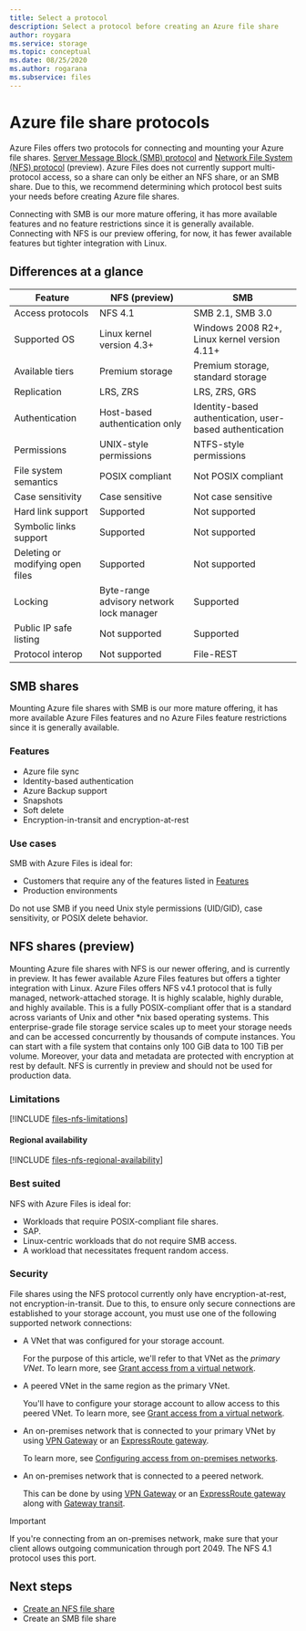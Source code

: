 ```yaml
---
title: Select a protocol
description: Select a protocol before creating an Azure file share
author: roygara
ms.service: storage
ms.topic: conceptual
ms.date: 08/25/2020
ms.author: rogarana
ms.subservice: files
---
```


# Azure file share protocols

Azure Files offers two protocols for connecting and mounting your Azure file shares. [Server Message Block (SMB) protocol](https://msdn.microsoft.com/library/windows/desktop/aa365233.aspx) and [Network File System (NFS) protocol](https://en.wikipedia.org/wiki/Network_File_System) (preview). Azure Files does not currently support multi-protocol access, so a share can only be either an NFS share, or an SMB share. Due to this, we recommend determining which protocol best suits your needs before creating Azure file shares.

Connecting with SMB is our more mature offering, it has more available features and no feature restrictions since it is generally available. Connecting with NFS is our preview offering, for now, it has fewer available features but tighter integration with Linux.

## Differences at a glance

|Feature  |NFS (preview)  |SMB  |
|---------|---------|---------|
|Access protocols     |NFS 4.1         |SMB 2.1, SMB 3.0         |
|Supported OS     |Linux kernel version 4.3+         |Windows 2008 R2+, Linux kernel version 4.11+         |
|Available tiers     |Premium storage         |Premium storage, standard storage         |
|Replication     |LRS, ZRS         |LRS, ZRS, GRS         |
|Authentication     |Host-based authentication only        |Identity-based authentication, user-based authentication         |
|Permissions     |UNIX-style permissions         |NTFS-style permissions         |
|File system semantics     |POSIX compliant         |Not POSIX compliant         |
|Case sensitivity     |Case sensitive         |Not case sensitive         |
|Hard link support     |Supported         |Not supported         |
|Symbolic links support     |Supported         |Not supported         |
|Deleting or modifying open files     |Supported         |Not supported         |
|Locking     |Byte-range advisory network lock manager         |Supported         |
|Public IP safe listing | Not supported | Supported|
|Protocol interop| Not supported | File-REST|

## SMB shares

Mounting Azure file shares with SMB is our more mature offering, it has more available Azure Files features and no Azure Files feature restrictions since it is generally available.

### Features

- Azure file sync
- Identity-based authentication
- Azure Backup support
- Snapshots
- Soft delete
- Encryption-in-transit and encryption-at-rest

### Use cases

SMB with Azure Files is ideal for:

- Customers that require any of the features listed in [Features](#features)
- Production environments

Do not use SMB if you need Unix style permissions (UID/GID), case sensitivity, or POSIX delete behavior.

## NFS shares (preview)

Mounting Azure file shares with NFS is our newer offering, and is currently in preview. It has fewer available Azure Files features but offers a tighter integration with Linux. Azure Files offers NFS v4.1 protocol that is fully managed, network-attached storage. It is highly scalable, highly durable, and highly available. This is a fully POSIX-compliant offer that is a standard across variants of Unix and other *nix based operating systems. This enterprise-grade file storage service scales up to meet your storage needs and can be accessed concurrently by thousands of compute instances. You can start with a file system that contains only 100 GiB data to 100 TiB per volume. Moreover, your data and metadata are protected with encryption at rest by default. NFS is currently in preview and should not be used for production data.

### Limitations

[!INCLUDE [files-nfs-limitations](../../../includes/files-nfs-limitations.md)]

#### Regional availability

[!INCLUDE [files-nfs-regional-availability](../../../includes/files-nfs-regional-availability.md)]

### Best suited

NFS with Azure Files is ideal for:

- Workloads that require POSIX-compliant file shares.
- SAP.
- Linux-centric workloads that do not require SMB access.
- A workload that necessitates frequent random access.


### Security

File shares using the NFS protocol currently only have encryption-at-rest, not encryption-in-transit. Due to this, to ensure only secure connections are established to your storage account, you must use one of the following supported network connections:

- A VNet that was configured for your storage account. 

  For the purpose of this article, we'll refer to that VNet as the *primary VNet*. To learn more, see [Grant access from a virtual network](../common/storage-network-security.md#grant-access-from-a-virtual-network).

- A peered VNet in the same region as the primary VNet.

  You'll have to configure your storage account to allow access to this peered VNet. To learn more, see [Grant access from a virtual network](../common/storage-network-security.md#grant-access-from-a-virtual-network).

- An on-premises network that is connected to your primary VNet by using [VPN Gateway](https://docs.microsoft.com/azure/vpn-gateway/vpn-gateway-about-vpngateways) or an [ExpressRoute gateway](https://docs.microsoft.com/azure/expressroute/expressroute-howto-add-gateway-portal-resource-manager). 

  To learn more, see [Configuring access from on-premises networks](../common/storage-network-security.md#configuring-access-from-on-premises-networks).

- An on-premises network that is connected to a peered network.

  This can be done by using [VPN Gateway](https://docs.microsoft.com/azure/vpn-gateway/vpn-gateway-about-vpngateways) or an [ExpressRoute gateway](https://docs.microsoft.com/azure/expressroute/expressroute-howto-add-gateway-portal-resource-manager) along with [Gateway transit](https://docs.microsoft.com/azure/architecture/reference-architectures/hybrid-networking/vnet-peering#gateway-transit). 

> [!IMPORTANT]
> If you're connecting from an on-premises network, make sure that your client allows outgoing communication through port 2049. The NFS 4.1 protocol uses this port.


## Next steps

- [Create an NFS file share](storage-files-how-to-create-nfs-shares.md)
- Create an SMB file share